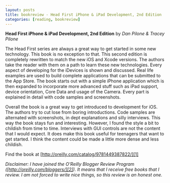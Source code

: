 ```yaml
---
layout: posts
title: bookreview - Head First iPhone & iPad Development, 2nd Edition
categories: [reading, bookreview]
---
```

__Head First iPhone & iPad Development, 2nd Edition__ by _Dan Pilone & Tracey Pilone_

The Head First series are always a great way to get started in some new technology. This book is no exception to that. This second edition is completely rewritten to match the new iOS and Xcode versions. The authors take the reader with them on a path to learn these new technologies. Every aspect of developing for the iDevices is shown and discussed. Real life examples are used to build complete applications that can be submitted to the App Store. The book starts out with a simple iPhone application which is then expanded to incorporate more advanced stuff such as iPad support, device orientation, Core Data and usage of the Camera. Every part is explained in detail with code samples and screenshots.

Overall the book is a great way to get introduced to development for iOS. The authors try to cut lose from boring introductions. Code samples are alternated with screenshots, in dept explanations and silly interviews. This way the book stays fun and interesting. However, I found the style a bit to childish from time to time. Interviews with GUI controls are not the content that I would expect. It does make this book useful for teenagers that want to get started. I think the content could be made a little more dense and less childish.

Find the book at [http://oreilly.com/catalog/9781449387822/][1]

_Disclaimer: I have joined the O'Reilly Blogger Review Program ([http://oreilly.com/bloggers/][2]). It means that I receive free books that I review. I am not forced to write nice things, so this review is an honest one._

[1]: http://oreilly.com/catalog/9781593272944/
[2]: http://oreilly.com/bloggers/
